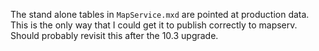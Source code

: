 The stand alone tables in `MapService.mxd` are pointed at production data. This is the only way that I could get it to publish correctly to mapserv. Should probably revisit this after the 10.3 upgrade.